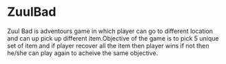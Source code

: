 # ZuulBad
Zuul Bad is adventours game in which player can go to different location and can up pick up different  item.Objective of the game is to pick 5 unique set of item and if player recover all the item then player wins if not then he/she can play again to acheive the same objective.
